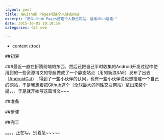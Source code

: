 ```yaml
---
layout: post
title: 用Github Pages搭建个人静态网站
excerpt: "用Github Pages搭建个人静态网站，逼格than逼格~"
date: 2015-10-01 10:10:56
categories: Git web

---
```



* content
{:toc}




##初衷

###最近一直在折腾前端的东西，然后还把自己平时收集的Android开发过程中使用到的一些资源博文的导航做成了一个静态站点（用的新浪SAE）发布了出去（[AndroidCat](http://www.androidcat.com/)）, 得到了一些小伙伴的认同，也有一些小伙伴说也想搭建一个自己的网站，于是我想着把Github这个（全球最大的同性交友网站）拿出来装个逼，，，于是就开始写这篇博文~~~

##准备


##步骤


##完工




。。。。正在写，别着急~~~~~